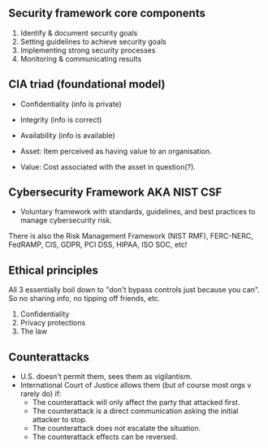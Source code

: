## Security framework core components

1. Identify & document security goals
2. Setting guidelines to achieve security goals
3. Implementing strong security processes
4. Monitoring & communicating results

## CIA triad (foundational model)

- Confidentiality (info is private)
- Integrity (info is correct)
- Availability (info is available)

- Asset: Item perceived as having value to an organisation.
- Value: Cost associated with the asset in question(?).

## Cybersecurity Framework AKA NIST CSF

- Voluntary framework with standards, guidelines, and best practices to manage cybersecurity risk.

There is also the Risk Management Framework (NIST RMF), FERC-NERC, FedRAMP, CIS, GDPR, PCI DSS, HIPAA, ISO SOC, etc!

## Ethical principles

All 3 essentially boil down to "don't bypass controls just because you can". So no sharing info, no tipping off friends, etc.

1. Confidentiality
2. Privacy protections
3. The law

## Counterattacks

- U.S. doesn't permit them, sees them as vigilantism.
- International Court of Justice allows them (but of course most orgs v rarely do) if:
  - The counterattack will only affect the party that attacked first.
  - The counterattack is a direct communication asking the initial attacker to stop.
  - The counterattack does not escalate the situation.
  - The counterattack effects can be reversed.

